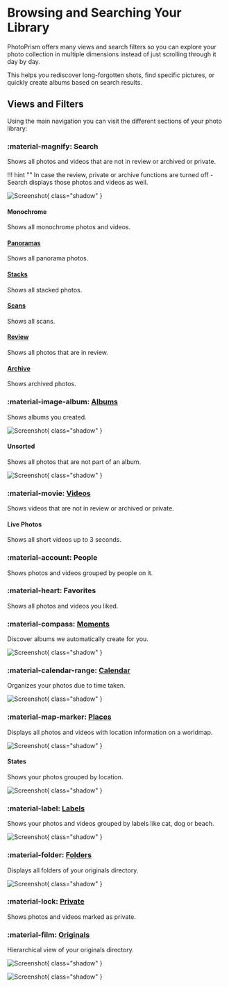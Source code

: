 # Browsing and Searching Your Library

PhotoPrism offers many views and search filters so you can explore your photo collection in multiple dimensions instead of just scrolling through it day by day.

This helps you rediscover long-forgotten shots, find specific pictures, or quickly create albums based on search results.

## Views and Filters

Using the main navigation you can visit the different sections of your photo library:

### :material-magnify: Search

Shows all photos and videos that are not in review or archived or private.

!!! hint ""
    In case the review, private or archive functions are turned off - Search displays those photos and videos as well.

![Screenshot](../organize/img/search-section-dark.jpg){ class="shadow" }

#### Monochrome

Shows all monochrome photos and videos.

#### [Panoramas](../organize/panoramas.md)

Shows all panorama photos.

#### [Stacks](../organize/stacks.md)

Shows all stacked photos.

#### [Scans](../organize/scans.md)

Shows all scans.

#### [Review](../organize/review.md)

Shows all photos that are in review.

#### [Archive](../organize/archive.md)

Shows archived photos.

### :material-image-album: [Albums](../organize/albums.md)

Shows albums you created.

![Screenshot](../organize/img/albums-section-dark.jpg){ class="shadow" }

#### Unsorted

Shows all photos that are not part of an album.

![Screenshot](../organize/img/unsorted-section-dark.jpg){ class="shadow" }

### :material-movie: [Videos](../organize/video.md)

Shows videos that are not in review or archived or private.

#### Live Photos

Shows all short videos up to 3 seconds. 

### :material-account: People

Shows photos and videos grouped by people on it.

### :material-heart: Favorites

Shows all photos and videos you liked.

### :material-compass: [Moments](../organize/moments.md)

Discover albums we automatically create for you.

![Screenshot](../organize/img/moments-section-dark.jpg){ class="shadow" }

### :material-calendar-range: [Calendar](../organize/calendar.md)

Organizes your photos due to time taken.

![Screenshot](../organize/img/calendar-section-dark.jpg){ class="shadow" }

### :material-map-marker: [Places](../organize/places.md)

Displays all photos and videos with location information on a worldmap.

![Screenshot](../organize/img/places-section-dark.jpg){ class="shadow" }

#### States

Shows your photos grouped by location.

![Screenshot](../organize/img/states-section-dark.jpg){ class="shadow" }

### :material-label: [Labels](../organize/labels.md)

Shows your photos and videos grouped by labels like cat, dog or beach.

![Screenshot](../organize/img/labels-section-dark.jpg){ class="shadow" }

### :material-folder: [Folders](../organize/folders.md)

Displays all folders of your originals directory.

![Screenshot](../organize/img/folder-section-dark.jpg){ class="shadow" }

### :material-lock: [Private](../organize/private.md)

Shows photos and videos marked as private.

### :material-film: [Originals](../library/files.md)

Hierarchical view of your originals directory.

![Screenshot](../library/img/files-dark.jpg){ class="shadow" }

![Screenshot](../library/img/files-2-dark.jpg){ class="shadow" }




    
